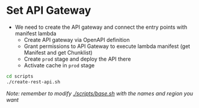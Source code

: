 # Set API Gateway

- We need to create the API gateway and connect the entry points with manifest lambda
  - Create API gateway via OpenAPI definition
  - Grant permissions to API Gateway to execute lambda manifest (get Manifest and get Chunklist)
  - Create `prod` stage and deploy the API there
  - Activate cache in `prod` stage
```bash
cd scripts
./create-rest-api.sh
```

*Note: remember to modify [./scripts/base.sh](../scripts/base.sh) with the names and region you want*